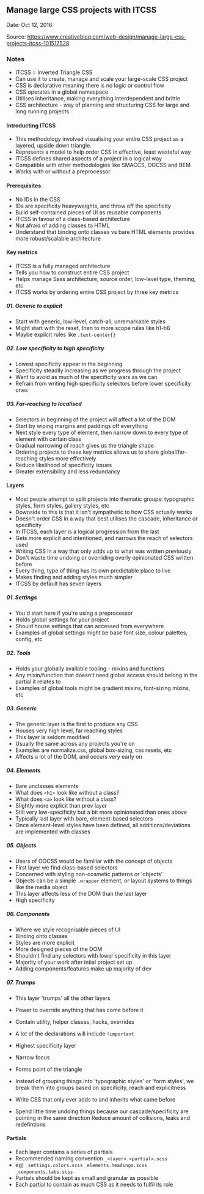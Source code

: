 
## Manage large CSS projects with ITCSS

Date: Oct 12, 2016

Source: https://www.creativebloq.com/web-design/manage-large-css-projects-itcss-101517528

### Notes

* ITCSS = Inverted Triangle CSS
* Can use it to create, manage and scale your large-scale CSS project
* CSS is declarative meaning there is no logic or control flow
* CSS operates in a global namespace
* Utilises inheritance, making everything interdependent and brittle
* CSS architecture - way of planning and structuring CSS for large and long running projects

#### Introducting ITCSS

* This methodology involved visualising your entire CSS project as a layered, upside down triangle.
* Represents a model to help order CSS in effective, least wasteful way
* ITCSS defines shared aspects of a project in a logical way
* Compatible with other methodologies like SMACCS, OOCSS and BEM
* Works with or without a preprocessor

#### Prerequisites

* No IDs in the CSS
* IDs are specificity heavyweights, and throw off the specificity
* Build self-contained pieces of UI as reusable components
* ITCSS in favour of a class-based architecture
* Not afraid of adding classes to HTML
* Understand that binding onto classes vs bare HTML elements provides more robust/scalable architecture

#### Key metrics

* ITCSS is a fully managed architecture
* Tells you how to construct entire CSS project
* Helps manage Sass architecture, source order, low-level type, theming, etc
* ITCSS works by ordering entire CSS project by three key metrics

##### 01. Generic to explicit

* Start with generic, low-level, catch-all, unremarkable styles
* Might start with the reset, then to more scope rules like h1-h6
* Maybe explicit rules like `.text-center{}`

##### 02. Low specificity to high specificity

* Lowest specificity appear in the beginning
* Specificity steadily increasing as we progress through the project
* Want to avoid as much of the specificity wars as we can
* Refrain from writing high specificity selectors before lower specificity ones

##### 03. Far-reaching to localised

* Selectors in beginning of the project will affect a lot of the DOM
* Start by wiping margins and paddings off everything
* Next style every type of element, then narrow down to every type of element with certain class
* Gradual narrowing of reach gives us the triangle shape
* Ordering projects to these key metrics allows us to share global/far-reaching styles more effectively
* Reduce likelihood of specificity issues
* Greater extensibility and less redundancy

#### Layers

* Most people attempt to split projects into thematic groups: typographic styles, form styles, gallery styles, etc
* Downside to this is that it isn't sympathetic to how CSS actually works
* Doesn't order CSS in a way that best utilises the cascade, inheritance or specificity
* In ITCSS, each layer is a logical progression from the last
* Gets more explicit and intentioned, and narrows the reach of selectors used
* Writing CSS in a way that only adds up to what was written previously
* Don't waste time undoing or overriding overly opinionated CSS written before
* Every thing, type of thing has its own predictable place to live
* Makes finding and adding styles much simpler
* ITCSS by default has seven layers

##### 01. Settings

* You'd start here if you're using a preprocessor
* Holds global settings for your project
* Should house settings that can accessed from everywhere
* Examples of global settings might be base font size, colour palettes, config, etc

##### 02. Tools

* Holds your globally available tooling - mixins and functions
* Any mixin/function that doesn't need global access should belong in the partial it relates to
* Examples of global tools might be gradient mixins, font-sizing mixins, etc

##### 03. Generic

* The generic layer is the first to produce any CSS
* Houses very high level, far reaching styles
* This layer is seldom modified
* Usually the same across any projects you're on
* Examples are normalize.css, global box-sizing, css resets, etc
* Affects a lot of the DOM, and occurs very early on

##### 04. Elements

* Bare unclasses elements
* What does `<h1>` look like without a class?
* What does `<a>` look like without a class?
* Slightly more explicit than prev layer
* Still very low-specificity but a bit more opinionated than ones above
* Typically last layer with bare, element-based selectors
* Once element-level styles have been defined, all additions/deviations are implemented with classes

##### 05. Objects

* Users of OOCSS would be familiar with the concept of objects
* First layer we find class-based selectors
* Concerned with styling non-cosmetic patterns or 'objects'
* Objects can be a simple `.wrapper` element, or layout systems to things like the media object
* This layer affects less of the DOM than the last layer
* High specificity

##### 06. Components

* Where we style recognisable pieces of UI
* Binding onto classes
* Styles are more explicit
* More designed pieces of the DOM
* Shouldn't find any selectors with lower specificity in this layer
* Majority of your work after intial project set up
* Adding components/features make up majority of dev

##### 07. Trumps

* This layer 'trumps' all the other layers
* Power to override anything that has come before it
* Contain utility, helper classes, hacks, overrides
* A lot of the declarations will include `!important`
* Highest specificity layer
* Narrow focus
* Forms point of the triangle

* Instead of grouping things into 'typographic styles' or 'form styles', we break them into groups based on specificity, reach and explicitness
* Write CSS that only ever adds to and inherits what came before
* Spend little time undoing things because our cascade/specificity are pointing in the same direction
Reduce amount of collisions, leaks and redefintions

#### Partials

* Each layer contains a series of partials
* Recommended naming convention `_<layer>.<partial>.scss`
* eg) `_settings.colors.scss` `_elements.headings.scss` `_components.tabs.scss`
* Partials should be kept as small and granular as possible
* Each partial to contain as much CSS as it needs to fulfil its role






































